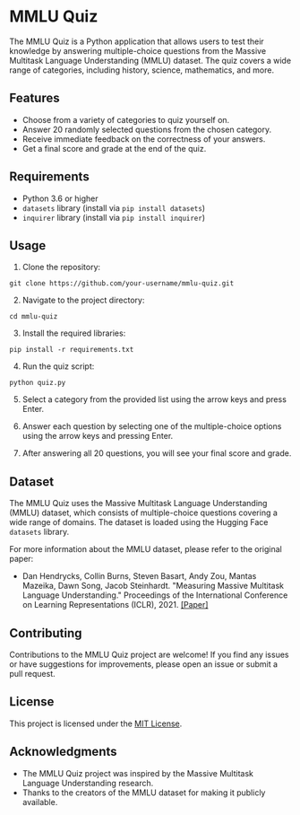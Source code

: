 # MMLU Quiz

The MMLU Quiz is a Python application that allows users to test their knowledge by answering multiple-choice questions from the Massive Multitask Language Understanding (MMLU) dataset. The quiz covers a wide range of categories, including history, science, mathematics, and more.

## Features

- Choose from a variety of categories to quiz yourself on.
- Answer 20 randomly selected questions from the chosen category.
- Receive immediate feedback on the correctness of your answers.
- Get a final score and grade at the end of the quiz.

## Requirements

- Python 3.6 or higher
- `datasets` library (install via `pip install datasets`)
- `inquirer` library (install via `pip install inquirer`)

## Usage

1. Clone the repository:
```
git clone https://github.com/your-username/mmlu-quiz.git
```

2. Navigate to the project directory:
```
cd mmlu-quiz
```

3. Install the required libraries:
```
pip install -r requirements.txt
```

4. Run the quiz script:
```
python quiz.py
```

5. Select a category from the provided list using the arrow keys and press Enter.

6. Answer each question by selecting one of the multiple-choice options using the arrow keys and pressing Enter.

7. After answering all 20 questions, you will see your final score and grade.

## Dataset

The MMLU Quiz uses the Massive Multitask Language Understanding (MMLU) dataset, which consists of multiple-choice questions covering a wide range of domains. The dataset is loaded using the Hugging Face `datasets` library.

For more information about the MMLU dataset, please refer to the original paper:

- Dan Hendrycks, Collin Burns, Steven Basart, Andy Zou, Mantas Mazeika, Dawn Song, Jacob Steinhardt. "Measuring Massive Multitask Language Understanding." Proceedings of the International Conference on Learning Representations (ICLR), 2021. [[Paper]](https://arxiv.org/abs/2009.03300)

## Contributing

Contributions to the MMLU Quiz project are welcome! If you find any issues or have suggestions for improvements, please open an issue or submit a pull request.

## License

This project is licensed under the [MIT License](LICENSE).

## Acknowledgments

- The MMLU Quiz project was inspired by the Massive Multitask Language Understanding research.
- Thanks to the creators of the MMLU dataset for making it publicly available.